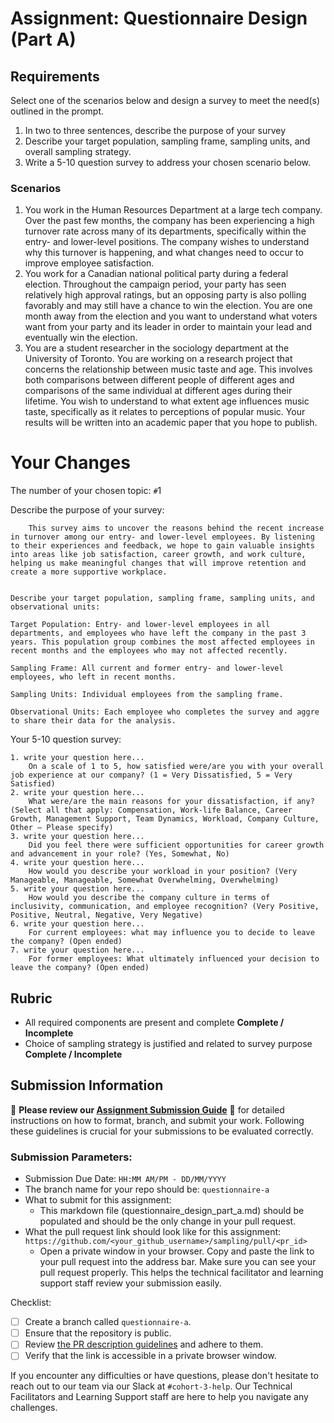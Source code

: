 # Assignment: Questionnaire Design (Part A)

## Requirements
Select one of the scenarios below and design a survey to meet the need(s) outlined in the prompt.

1.	In two to three sentences, describe the purpose of your survey
2.	Describe your target population, sampling frame, sampling units, and overall sampling strategy.
3.	Write a 5-10 question survey to address your chosen scenario below.


### Scenarios
1.	You work in the Human Resources Department at a large tech company. Over the past few months, the company has been experiencing a high turnover rate across many of its departments, specifically within the entry- and lower-level positions. The company wishes to understand why this turnover is happening, and what changes need to occur to improve employee satisfaction.
2.	You work for a Canadian national political party during a federal election. Throughout the campaign period, your party has seen relatively high approval ratings, but an opposing party is also polling favorably and may still have a chance to win the election. You are one month away from the election and you want to understand what voters want from your party and its leader in order to maintain your lead and eventually win the election.
3.	You are a student researcher in the sociology department at the University of Toronto. You are working on a research project that concerns the relationship between music taste and age. This involves both comparisons between different people of different ages and comparisons of the same individual at different ages during their lifetime. You wish to understand to what extent age influences music taste, specifically as it relates to perceptions of popular music. Your results will be written into an academic paper that you hope to publish.


# Your Changes

The number of your chosen topic: `#`1

Describe the purpose of your survey:
```
    This survey aims to uncover the reasons behind the recent increase in turnover among our entry- and lower-level employees. By listening to their experiences and feedback, we hope to gain valuable insights into areas like job satisfaction, career growth, and work culture, helping us make meaningful changes that will improve retention and create a more supportive workplace.


Describe your target population, sampling frame, sampling units, and observational units:
```
    Target Population: Entry- and lower-level employees in all departments, and employees who have left the company in the past 3 years. This population group combines the most affected employees in recent months and the employees who may not affected recently.

    Sampling Frame: All current and former entry- and lower-level employees, who left in recent months.

    Sampling Units: Individual employees from the sampling frame.

    Observational Units: Each employee who completes the survey and aggre to share their data for the analysis.

Your 5-10 question survey:
```
1. write your question here...
    On a scale of 1 to 5, how satisfied were/are you with your overall job experience at our company? (1 = Very Dissatisfied, 5 = Very Satisfied)
2. write your question here...
    What were/are the main reasons for your dissatisfaction, if any? (Select all that apply: Compensation, Work-life Balance, Career Growth, Management Support, Team Dynamics, Workload, Company Culture, Other – Please specify)
3. write your question here...
    Did you feel there were sufficient opportunities for career growth and advancement in your role? (Yes, Somewhat, No)
4. write your question here...
    How would you describe your workload in your position? (Very Manageable, Manageable, Somewhat Overwhelming, Overwhelming)
5. write your question here...
    How would you describe the company culture in terms of inclusivity, communication, and employee recognition? (Very Positive, Positive, Neutral, Negative, Very Negative)
6. write your question here... 
    For current employees: what may influence you to decide to leave the company? (Open ended)
7. write your question here... 
    For former employees: What ultimately influenced your decision to leave the company? (Open ended)

```

## Rubric

-	All required components are present and complete **Complete / Incomplete**
-	Choice of sampling strategy is justified and related to survey purpose **Complete / Incomplete**

## Submission Information

🚨 **Please review our [Assignment Submission Guide](https://github.com/UofT-DSI/onboarding/blob/main/onboarding_documents/submissions.md)** 🚨 for detailed instructions on how to format, branch, and submit your work. Following these guidelines is crucial for your submissions to be evaluated correctly.

### Submission Parameters:
* Submission Due Date: `HH:MM AM/PM - DD/MM/YYYY`
* The branch name for your repo should be: `questionnaire-a`
* What to submit for this assignment:
    * This markdown file (questionnaire_design_part_a.md) should be populated and should be the only change in your pull request.
* What the pull request link should look like for this assignment: `https://github.com/<your_github_username>/sampling/pull/<pr_id>`
    * Open a private window in your browser. Copy and paste the link to your pull request into the address bar. Make sure you can see your pull request properly. This helps the technical facilitator and learning support staff review your submission easily.

Checklist:
- [ ] Create a branch called `questionnaire-a`.
- [ ] Ensure that the repository is public.
- [ ] Review [the PR description guidelines](https://github.com/UofT-DSI/onboarding/blob/main/onboarding_documents/submissions.md#guidelines-for-pull-request-descriptions) and adhere to them.
- [ ] Verify that the link is accessible in a private browser window.

If you encounter any difficulties or have questions, please don't hesitate to reach out to our team via our Slack at `#cohort-3-help`. Our Technical Facilitators and Learning Support staff are here to help you navigate any challenges.
